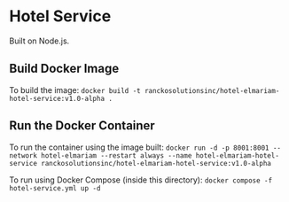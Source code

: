 # Hotel Service

Built on Node.js.

## Build Docker Image

To build the image:
`docker build -t ranckosolutionsinc/hotel-elmariam-hotel-service:v1.0-alpha . `

## Run the Docker Container

To run the container using the image built:
`docker run -d -p 8001:8001 --network hotel-elmariam --restart always --name hotel-elmariam-hotel-service ranckosolutionsinc/hotel-elmariam-hotel-service:v1.0-alpha`

To run using Docker Compose (inside this directory):
`docker compose -f hotel-service.yml up -d`
